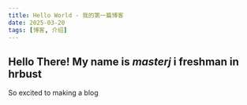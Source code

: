 ```yaml
---
title: Hello World - 我的第一篇博客
date: 2025-03-20
tags: [博客, 介绍]
---
```


## Hello There! My name is *masterj* i freshman in hrbust  
So excited to making a blog
